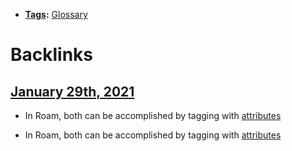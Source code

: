 - **[Tags](<Tags.md>):** [Glossary](<Glossary.md>)

# Backlinks
## [January 29th, 2021](<January 29th, 2021.md>)
- In Roam, both can be accomplished by tagging with [attributes](<attributes.md>)

- In Roam, both can be accomplished by tagging with [attributes](<attributes.md>)

